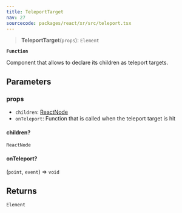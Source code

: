 ```yaml
---
title: TeleportTarget
nav: 27
sourcecode: packages/react/xr/src/teleport.tsx
---
```


> **TeleportTarget**(`props`): `Element`

**`Function`**

Component that allows to declare its children as teleport targets.

## Parameters

### props

* `children`: [ReactNode](https://reactjs.org/docs/introducing-jsx.html#react-jsx)
* `onTeleport`: Function that is called when the teleport target is hit

#### children?

`ReactNode`

#### onTeleport?

(`point`, `event`) => `void`

## Returns

`Element`
